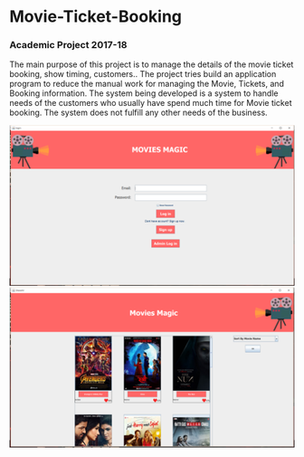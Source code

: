 # Movie-Ticket-Booking
###  Academic Project 2017-18
  The main purpose of this project is to manage the details of the movie ticket booking, show
timing, customers.. The project tries build an application program to reduce the manual work for
managing the Movie, Tickets, and Booking information. The system being developed is a system
to handle needs of the customers who usually have spend much time for Movie ticket booking.
The system does not fulfill any other needs of the business.

![alt text](https://github.com/ajinkyagholape1998/Movie-Ticket-Booking/blob/master/Screenshots/Screenshot%20(67).png)![alt text](https://github.com/ajinkyagholape1998/Movie-Ticket-Booking/blob/master/Screenshots/Screenshot%20(68).png)

